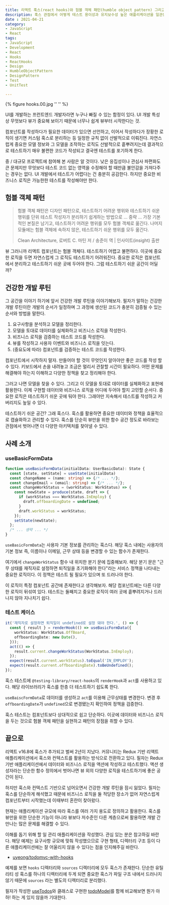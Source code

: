 ```yaml
---
title: 리액트 훅스(react hooks)와 험블 객체 패턴(humble object pattern) 그리고 테스트
description: 훅스 관점에서 어떻게 테스트 용이성과 유지보수성 높은 애플리케이션을 일관된 루틴으로 개발하고 설계할 수 있는지 소개한다.
date : 2021-04-21
category:
- JavaScript
- React
tags:
- JavaScript
- Development
- React
- Hooks
- ReactHooks
- Design
- HumbleObjectPattern
- DesignPattern
- Test
- UnitTest

---
```


{% figure hooks.00.jpg '' '' %}

UI를 개발하는 프런트엔드 개발자라면 누구나 빠질 수 있는 함정이 있다. UI 개발 특성상 무엇보다 뷰가 중요해 보이기 때문에 너무나 쉽게 뷰부터 시작한다는 것. 

컴포넌트를 작성하다가 필요한 데이터가 있으면 선언하고, 이어서 작성하다가 장황한 로직이 생기면 커스텀 훅스로 분리하는 등 일정한 규칙 없이 산발적으로 이뤄진다. 자연스럽게 중요한 모델 정보와 그 모델을 조작하는 로직도 산발적으로 흩뿌려지는데 결과적으로 테스트하기 매우 불편한 코드가 작성되고 결국엔 테스트를 포기하게 한다.

중 / 대규모 프로젝트에 참여해 본 사람은 알 것이다. 낮은 응집성이나 관심사 파편화도 큰 문제지만 무엇보다 테스트 코드 없는 영역을 수정해야 할 때만큼 불안감을 가져다주는 경우는 없다. UI 개발에서 테스트가 어렵다는 건 충분히 공감한다. 하지만 중요한 비즈니스 로직은 가능한한 테스트를 작성해야만 한다.

## 험블 객체 패턴

> 험블 객체 패턴은 디자인 패턴으로, 테스트하기 어려운 행위와 테스트하기 쉬운 행위를 단위 테스트 작성자가 분리하기 쉽게하는 방법으로 ... 중략 ... 가장 기본적인 본질은 남기고, 테스트하기 어려운 행위를 모두 험블 객체로 옮긴다. 나머지 모듈에는 험블 객체에 속하지 않은, 테스트하기 쉬운 행위를 모두 옮긴다.
> 
> Clean Architecture, 로버트 C. 마틴 저 / 송준이 역 | 인사이트(insight) 출판

뷰 그러니까 리액트 컴포넌트는 험블 객체다. 테스트하기 어렵고 불편하다. 이곳에 중요한 로직을 두면 자연스럽게 그 로직도 테스트하기 어려워진다. 중요한 로직은 컴포넌트에서 분리하고 테스트하기 쉬운 곳에 두어야 한다. 그럼 테스트하기 쉬운 공간이 어딜까?

## 건강한 개발 루틴

그 공간을 이야기 하기에 앞서 건강한 개발 루틴을 이야기해보자. 필자가 말하는 건강한 개발 루틴이란 개발의 순서가 일정하며 그 과정에 생산된 코드가 충분히 검증될 수 있는 순서와 방법을 말한다. 

1. 요구사항을 분석하고 모델을 정리한다.
2. 모델을 토대로 데이터를 실체화하고 비즈니스 로직을 작성한다.
3. 비즈니스 로직을 검증하는 테스트 코드를 작성한다.
5. 뷰를 작성하고 사용자 이벤트와 비즈니스 로직을 잇는다.
6. (중요도에 따라) 컴포넌트를 검증하는 테스트 코드를 작성한다.

컴포넌트에서 시작하지 말자. 만들어야 할 것이 무엇인지 알아야만 좋은 코드를 작성 할 수 있다. 키보드에서 손을 내려놓고 조금은 멀리서 관찰할 시간이 필요하다. 어떤 문제를 해결해야 하는지 이해하고 다양한 정책을 찾고 정리해야 한다.

그러고 나면 모델을 찾을 수 있다. 그리고 이 모델을 토대로 데이터를 실체화하고 표현에 활용한다. 이제 구현할 데이터와 비즈니스 로직을 어디에 두어야 할지 고민할 순서다. 중요한 로직은 테스트하기 쉬운 곳에 둬야 한다. 그래야만 지속해서 테스트를 작성하고 커버리지도 높일 수 있다.

테스트하기 쉬운 공간? 그래 훅스다. 훅스를 활용하면 중요한 데이터와 정책을 효율적으로 캡슐화하고 관리할 수 있다. 훅스를 단순히 뷰만을 위한 함수 공간 정도로 바라보는 관점에서 벗어나면 더 다양한 아키텍처를 찾아낼 수 있다.

## 사례 소개

### useBasicFormData

```typescript
function useBasicFormData(initialData: UserBasicData): State {
  const [state, setState] = useState(initialData)
  const changeName = (name: string) => {/* ... */};
  const changeEmail = (email: string) => {/* ... */};
  const changeWorkStatus = (workStatus: WorkStatus) => {
    const newState = produce(state, draft => {
      if (workStatus === WorkStatus.InEmploy) {
        draft.offboardingDate = undefined;
      }
      draft.workStatus = workStatus;
    });
    setState(newState);
  };
  /* ... 생략 ... */
}
```

`useBasicFormData`는 사용자 기본 정보를 관리하는 훅스다. 해당 훅스 내에는 사용자의 기본 정보 즉, 이름이나 이메일, 근무 상태 등을 변경할 수 있는 함수가 존재한다. 

여기에서 `changeWorkStatus` 함수 내 위치한 분기 문에 집중해보자. 해당 분기 문은 "근무 상태를 재직자로 설정하면 퇴직일을 초기화해야 한다"라는 서비스 정책을 나타내는 중요한 로직이다. 이 정책은 테스트 될 필요가 있으며 또 드러나야 한다.

이 로직이 특정 컴포넌트 공간에 존재한다고 생각해보자. 해당 컴포넌트에는 다른 다양한 로직이 뒤섞여 있다. 테스트는 둘째치고 중요한 로직이 여러 곳에 흩뿌려지거나 드러나지 않아 지나치기 쉽다.

### 테스트 케이스

```typescript
it('재직자로 설정하면 퇴직일이 undefined로 설정 돼야 한다.', () => {
  const { result } = renderHook(() => useBasicFormData({
    workStatus: WorkStatus.OffBoard,
    offboardingDate: new Date(),
  }));
  act(() => {
    result.current.changeWorkStatus(WorkStatus.InEmploy);
  });
  expect(result.current.workStatus).toEqual('IN_EMPLOY');
  expect(result.current.offboardingDate).toBeUndefined();
});
```

훅스 테스트에 `@testing-library/react-hooks`의 `renderHook`과 `act`를 사용하고 있다. 해당 라이브러리가 훅스를 한층 더 테스트하기 쉽도록 한다.

`useBaiscFormData`로 데이터를 생성하고 `act`를 이용해 근무상태를 변경한다. 변경 후 `offboardingDate`가 `undefined`으로 변경됐는지 확인하여 정책을 검증한다.

훅스 테스트는 컴포넌트보다 상대적으로 쉽고 단순하다. 이곳에 데이터와 비즈니스 로직을 두는 것으로 험블 객체 패턴을 실현하고 패턴의 장점을 취할 수 있다. 

## 끝으로

리액트 v16.8에 훅스가 추가되고 벌써 2년이 지났다. 커뮤니티는 Redux 기반 리액트 애플리케이션에서 훅스와 컨텍스트를 활용하는 방식으로 전환하고 있다. 필자는 Redux 기반 애플리케이션에서 데이터와 비즈니스 로직을 액션에 작성하고 테스트했다. 액션 생성자라는 단순한 함수 정의에서 벗어나면 뷰 외의 다양한 로직을 테스트하기에 좋은 공간이 된다.

하지만 훅스와 컨텍스트 기반으로 넘어오면서 건강한 개발 루틴을 잠시 잃었다. 필자는 훅스를 단순하게 해석했고 때문에 비즈니스 로직을 둘 적당한 장소가 없어 자연스럽게 컴포넌트부터 시작했는데 이때부터 혼란이 찾아왔다.

현재는 애플리케이션 규모에 따라 훅스를 여러 가지 용도로 정의하고 활용한다. 훅스를 뷰만을 위한 단순한 기능이 아니라 뷰보다 저수준인 다른 계층으로써 활용하면 개발 간 만나는 많은 문제를 해결할 수 있다.

이해를 돕기 위해 할 일 관리 애플리케이션을 작성했다. 관심 있는 분은 참고하길 바란다. 해당 예제는 요구사항 규모에 맞춰 작성했으므로 구현 형태, 디렉터리 구조 등이 다른 애플리케이션에는 잘 어울리지 않을 수 있다는 점을 인지해주길 바란다.

 * [uyeong/todomvc-with-hooks](https://github.com/uyeong/todomvc-with-hooks)

예제를 보면 `hooks` 디렉터리와 `sources` 디렉터리에 모두 훅스가 존재한다. 단순한 유틸리티 성 훅스를 하나의 디렉터리에 두게 되면 중요한 훅스가 파일 구조 내에서 드러나지 않기 때문에 `sources` 라는 별도의 디렉터리로 분리했다.

필자가 작성한 [useTodos](https://github.com/uyeong/todomvc-with-hooks/blob/main/src/sources/useTodos.ts)와 클래스로 구현한 [todoModel](https://github.com/tastejs/todomvc/blob/gh-pages/examples/typescript-react/js/todoModel.ts)를 함께 비교해보면 뭔가 아하! 하는 게 있지 않을까 기대한다.
